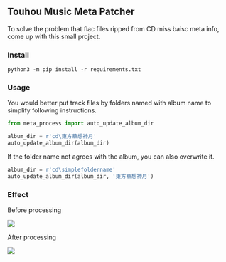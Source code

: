 ## Touhou Music Meta Patcher

To solve the problem that flac files ripped from CD miss baisc meta info, come up with this small project.

### Install

```
python3 -m pip install -r requirements.txt
```

### Usage
You would better put track files by folders named with album name to simplify following instructions.

```python
from meta_process import auto_update_album_dir

album_dir = r'cd\東方華想神月'
auto_update_album_dir(album_dir)
```

If the folder name not agrees with the album, you can also overwrite it.

```python
album_dir = r'cd\simplefoldername'
auto_update_album_dir(album_dir, '東方華想神月')
```

### Effect

Before processing

![](https://cdn.staticaly.com/gh/Wistral/open-imgs/main/data/unseasoned.jpg)

After processing

![](https://cdn.staticaly.com/gh/Wistral/open-imgs/main/data/seasoned.jpg)
